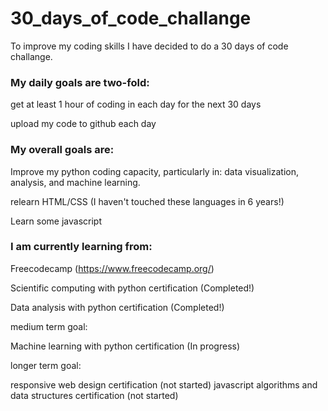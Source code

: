 # 30_days_of_code_challange

To improve my coding skills I have decided to do a 30 days of code challange. 

### My daily goals are two-fold:

get at least 1 hour of coding in each day for the next 30 days

upload my code to github each day

### My overall goals are:

Improve my python coding capacity, particularly in: data visualization, analysis, and machine learning.

relearn HTML/CSS (I haven't touched these languages in 6 years!)

Learn some javascript

### I am currently learning from:

Freecodecamp (https://www.freecodecamp.org/)

Scientific computing with python certification (Completed!)

Data analysis with python certification (Completed!)

medium term goal:

Machine learning with python certification (In progress)

longer term goal:

responsive web design certification (not started)
javascript algorithms and data structures certification (not started)

